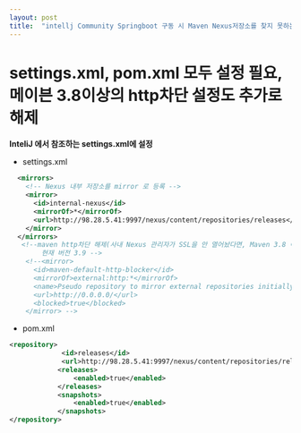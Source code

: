 ```yaml
---
layout: post
title:  "intellj Community Springboot 구동 시 Maven Nexus저장소를 찾지 못하는 상황"
---
```


# settings.xml, pom.xml 모두 설정 필요, 메이븐 3.8이상의 http차단 설정도 추가로 해제



**InteliJ 에서 참조하는 settings.xml에 설정**

- settings.xml
```xml
  <mirrors>
    <!-- Nexus 내부 저장소를 mirror 로 등록 -->
    <mirror>
      <id>internal-nexus</id>
      <mirrorOf>*</mirrorOf>
      <url>http://98.28.5.41:9997/nexus/content/repositories/releases</url>
    </mirror>
  </mirrors>
   <!--maven http차단 해제(사내 Nexus 관리자가 SSL을 안 열어놨다면, Maven 3.8 이상에서 http 접근은 무조건 차단됩니다.)
        현재 버전 3.9 -->
    <!--<mirror>
      <id>maven-default-http-blocker</id>
      <mirrorOf>external:http:*</mirrorOf>
      <name>Pseudo repository to mirror external repositories initially using HTTP.</name>
      <url>http://0.0.0.0/</url>
      <blocked>true</blocked>
    </mirror> -->
```


- pom.xml
```xml
<repository>
			 <id>releases</id>
   			 <url>http://98.28.5.41:9997/nexus/content/repositories/releases</url>
			<releases>
				<enabled>true</enabled>
			</releases>
			<snapshots>
				<enabled>true</enabled>
			</snapshots>
</repository>
```
